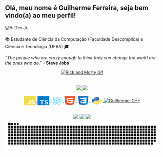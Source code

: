 ## Olá, meu nome é Guilherme Ferreira, seja bem vindo(a) ao meu perfil!
💻☕ Dev Jr.

📚 Estudante de Ciência da Computação (Faculdade Descomplica) e Ciência e Tecnologia (UFBA) 🎓

*“The people who are crazy enough to think they can change the world are the ones who do.”* - __Steve Jobs__
<div align="center">
<div>
<a href="https://github.com/Guilherme1ss">
<img src="https://64.media.tumblr.com/51015ec638a516f7f7d353ca198a5091/tumblr_pdbo9wBAe11xd0gvgo1_1280.gifv" alt="Rick and Morty Gif" href="#">
</div><br><br>

  <a href="https://github.com/Guilherme1ss">
  <img height="180em" src="https://github-readme-stats.vercel.app/api?username=guilherme1ss&show_icons=true&include_all_commits=true&theme=dark&hide_border=false"/>
  <img height="180em" src="https://github-readme-stats.vercel.app/api/top-langs/?username=Guilherme1ss&layout=compact&langs_count=7&theme=dark"/>
</div>
<div align="center" style="display: inline_block"><br>
  <img align="center" alt="Guilherme-Js" height="30" width="40" src="https://raw.githubusercontent.com/devicons/devicon/master/icons/javascript/javascript-plain.svg">
  <img align="center" alt="Guilherme-Ts" height="30" width="40" src="https://raw.githubusercontent.com/devicons/devicon/master/icons/typescript/typescript-plain.svg">
  <img align="center" alt="Guilherme-React" height="30" width="40" src="https://raw.githubusercontent.com/devicons/devicon/master/icons/react/react-original.svg">
  <img align="center" alt="Guilherme-HTML" height="30" width="40" src="https://raw.githubusercontent.com/devicons/devicon/master/icons/html5/html5-original.svg">
  <img align="center" alt="Guilherme-CSS" height="30" width="40" src="https://raw.githubusercontent.com/devicons/devicon/master/icons/css3/css3-original.svg">
  <img align="center" alt="Guilherme-Python" height="30" width="40" src="https://raw.githubusercontent.com/devicons/devicon/master/icons/python/python-original.svg">
  <img align="center" alt="Guilherme-C++" height="30" width="28" src="https://user-images.githubusercontent.com/42747200/46140125-da084900-c26d-11e8-8ea7-c45ae6306309.png">
</div>
  
  ##
 
<div align="center"> 
  <a href="https://www.linkedin.com/in/guilherme-ferreira-0a38aa113/" target="_blank"><img src="https://img.shields.io/badge/-LinkedIn-%230077B5?style=for-the-badge&logo=linkedin&logoColor=white" target="_blank"></a>
  <a href="mailto:guilherme.ferreira1ss@gmail.com" target="_blank"><img src="https://img.shields.io/badge/-Gmail-%23333?style=for-the-badge&logo=gmail&logoColor=white" target="_blank"></a>
  <a href="https://instagram.com/guilherme_fsantoss/" target="_blank"><img src="https://img.shields.io/badge/-Instagram-%23E4405F?style=for-the-badge&logo=instagram&logoColor=white" target="_blank"></a>
</div>

<div>
  <picture align="center">
  <source media="(prefers-color-scheme: dark)" srcset="https://raw.githubusercontent.com/Guilherme1ss/Guilherme1ss/output/github-contribution-grid-snake-dark.svg">
  <source media="(prefers-color-scheme: light)" srcset="https://raw.githubusercontent.com/Guilherme1ss/Guilherme1ss/output/github-contribution-grid-snake.svg">
  <img alt="github contribution grid snake animation" src="https://raw.githubusercontent.com/Guilherme1ss/Guilherme1ss/output/github-contribution-grid-snake.svg">
</picture>

</div>
